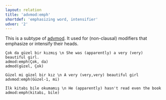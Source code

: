 ```yaml
---
layout: relation
title: 'advmod:emph'
shortdef: 'emphasizing word, intensifier'
udver: '2'
---
```


This is a subtype of  [advmod](). 
It used for (non-clausal) modifiers that emphasize or intensify their heads.

~~~ sdparse
Çok da güzel bir kızmış \n She was (apparently) a very (very) beautiful girl.
admod:emph(Çok, da)
admod(güzel, Çok)
~~~

~~~ sdparse
Güzel mi güzel bir kız \n A very (very,very) beautiful girl
advmod:emph(Güzel-1, mi)
~~~

~~~ sdparse
İlk kitabı bile okumamış \n He (apparently) hasn't read even the book
admod:emph(kitabı, bile)
~~~


<!-- Interlanguage links updated Pá kvě 14 11:08:48 CEST 2021 -->
